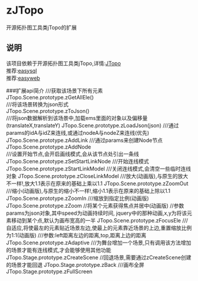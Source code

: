 # zJTopo
开源拓扑图工具类jTopo的扩展

说明
-----------------------------------
该项目依赖于开源拓扑图工具类jTopo,详情:[JTopo](http://www.jtopo.com/)<br />
推荐:[easysql](http://git.oschina.net/zhangwenyan/easysql)<br />
推荐:[easyweb](http://git.oschina.net/zhangwenyan/easyweb)<br />


###扩展api简介
	///获取该场景下所有元素<br>
	JTopo.Scene.prototype.zGetAllEle()<br>
	///将该场景转换为json形式<br>
	JTopo.Scene.prototype.zToJson()<br>
	///将json数据解析到该场景中,加载ems里面的对象以及偏移量(translateX,translateY)
	JTopo.Scene.prototype.zLoadJson(json)
	///通过params的idA与idZ来连线,或通过nodeA与nodeZ来连线(优先)
	JTopo.Scene.prototype.zAddLink 
	///通过params来创建Node节点
	JTopo.Scene.prototype.zAddNode<br>
	///设置开始节点,会开启画线模式,会从该节点处引出一条线
	JTopo.Scene.prototype.zSetStartLinkNode
	///开始连线模式
	JTopo.Scene.prototype.zStartLinkModel
	///关闭连线模式,会清空一些临时连线对象
	JTopo.Scene.prototype.zCloseLinkModel
	///放大(动画版),与原生的放大不一样!,放大1.1表示在原来的基础上乘以1.1
	JTopo.Scene.prototype.zZoomOut
	///缩小(动画版),与原生的缩小不一样!,缩小1.1表示在原来的基础上除以1.1
	JTopo.Scene.prototype.zZoomIn
	///缩放到指定比例(动画版)
	JTopo.Scene.prototype.zZoom
	//将某个元素获得焦点并居中(动画版)
	//参数params为json对象,其中speed为动画持续时间, jquery中的那种动画,x,y为将该元素移动到某个点,默认为画布宽高的一半
	JTopo.Scene.prototype.zFocusEle
	///自适应,将使最左的元素贴近场景左边,使最上的元素靠近场景的上边,重置缩放比例为1:1(动画版)
	///参数:left距离左边的距离,top,距离上边的距离
	JTopo.Scene.prototype.zAdaptive
	///为舞台增加一个场景,只有调用该方法增加的场景才能有连线模式,才会能够使用其他功能
	JTopo.Stage.prototype.zCreateScene
	//回退场景,需要通过zCreateScene创建的场景才能回退
	JTopo.Stage.prototype.zBack
	///画布全屏
	JTopo.Stage.prototype.zFullScreen